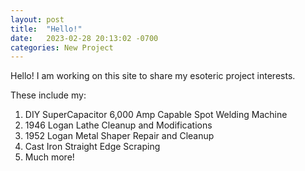 ```yaml
---
layout: post
title:  "Hello!"
date:   2023-02-28 20:13:02 -0700
categories: New Project
---
```


Hello! I am working on this site to share my esoteric project interests. 

These include my:

1. DIY SuperCapacitor 6,000 Amp Capable Spot Welding Machine
2. 1946 Logan Lathe Cleanup and Modifications
3. 1952 Logan Metal Shaper Repair and Cleanup
4. Cast Iron Straight Edge Scraping
5. Much more!

